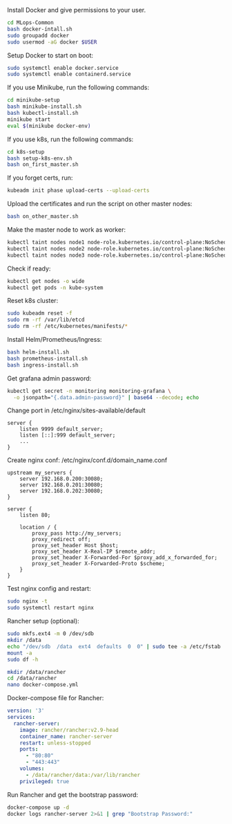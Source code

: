 Install Docker and give permissions to your user.
```bash
cd MLops-Common
bash docker-íntall.sh
sudo groupadd docker
sudo usermod -aG docker $USER
```

Setup Docker to start on boot:
```bash
sudo systemctl enable docker.service
sudo systemctl enable containerd.service
```

If you use Minikube, run the following commands:
```bash
cd minikube-setup
bash minikube-install.sh
bash kubectl-install.sh
minikube start
eval $(minikube docker-env)
```

If you use k8s, run the following commands:
```bash
cd k8s-setup
bash setup-k8s-env.sh
bash on_first_master.sh
```

If you forget certs, run:
```bash
kubeadm init phase upload-certs --upload-certs
````

Upload the certificates and run the script on other master nodes:
```bash
bash on_other_master.sh
```

Make the master node to work as worker:
```bash
kubectl taint nodes node1 node-role.kubernetes.io/control-plane:NoSchedule-
kubectl taint nodes node2 node-role.kubernetes.io/control-plane:NoSchedule-
kubectl taint nodes node3 node-role.kubernetes.io/control-plane:NoSchedule-
```

Check if ready:
```bash
kubectl get nodes -o wide
kubectl get pods -n kube-system
```

Reset k8s cluster:
```bash
sudo kubeadm reset -f
sudo rm -rf /var/lib/etcd
sudo rm -rf /etc/kubernetes/manifests/*
```

Install Helm/Prometheus/Ingress:
```bash
bash helm-install.sh
bash prometheus-install.sh
bash ingress-install.sh
```

Get grafana admin password:
```bash
kubectl get secret -n monitoring monitoring-grafana \
  -o jsonpath="{.data.admin-password}" | base64 --decode; echo
```

Change port in /etc/nginx/sites-available/default
```nginx
server {
    listen 9999 default_server;
    listen [::]:999 default_server;
    ...
}
```

Create nginx conf: /etc/nginx/conf.d/domain_name.conf
```nginx
upstream my_servers {
    server 192.168.0.200:30080;
    server 192.168.0.201:30080;
    server 192.168.0.202:30080;
}

server {
    listen 80;

    location / {
        proxy_pass http://my_servers;
        proxy_redirect off;
        proxy_set_header Host $host;
        proxy_set_header X-Real-IP $remote_addr;
        proxy_set_header X-Forwarded-For $proxy_add_x_forwarded_for;
        proxy_set_header X-Forwarded-Proto $scheme;
    }
}
```

Test nginx config and restart:
```bash
sudo nginx -t
sudo systemctl restart nginx
```

Rancher setup (optional):
```bash
sudo mkfs.ext4 -m 0 /dev/sdb
mkdir /data
echo "/dev/sdb  /data  ext4  defaults  0  0" | sudo tee -a /etc/fstab
mount -a
sudo df -h

mkdir /data/rancher
cd /data/rancher
nano docker-compose.yml
```

Docker-compose file for Rancher:
```yaml
version: '3'
services:
  rancher-server:
    image: rancher/rancher:v2.9-head
    container_name: rancher-server
    restart: unless-stopped
    ports:
      - "80:80"
      - "443:443"
    volumes:
      - /data/rancher/data:/var/lib/rancher
    privileged: true
```

Run Rancher and get the bootstrap password:
```bash
docker-compose up -d
docker logs rancher-server 2>&1 | grep "Bootstrap Password:"
```